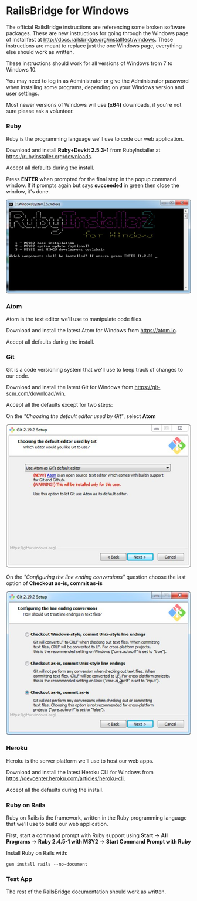 # RailsBridge for Windows

The official RailsBridge instructions are referencing some broken software packages. These are new instructions for going through the Windows page of Installfest at http://docs.railsbridge.org/installfest/windows. These instructions are meant to replace just the one Windows page, everything else should work as written.

These instructions should work for all versions of Windows from 7 to Windows 10.

You may need to log in as Administrator or give the Administrator password when installing some programs, depending on your Windows version and user settings.

Most newer versions of Windows will use **(x64)** downloads, if you're not sure please ask a volunteer.

### Ruby

Ruby is the programming language we'll use to code our web application.

Download and install **Ruby+Devkit 2.5.3-1** from RubyInstaller at https://rubyinstaller.org/downloads. 

Accept all defaults during the install.

Press **ENTER** when prompted for the final step in the popup command window. If it prompts again but says **succeeded** in green then close the window, it's done.

![ruby-installer](ruby-installer.jpg)

### Atom

Atom is the text editor we'll use to manipulate code files.

Download and install the latest Atom for Windows from https://atom.io. 

Accept all defaults during the install.

### Git

Git is a code versioning system that we'll use to keep track of changes to our code.

Download and install the latest Git for Windows from https://git-scm.com/download/win.

Accept all the defaults except for two steps:

On the *"Choosing the default editor used by Git"*, select **Atom**

![git-editor](git-editor.jpg)

On the *"Configuring the line ending conversions"* question choose the last option of **Checkout as-is, commit as-is**

![git-line-endings](git-line-endings.jpg)

### Heroku

Heroku is the server platform we'll use to host our web apps.

Download and install the latest Heroku CLI for Windows from https://devcenter.heroku.com/articles/heroku-cli. 

Accept all the defaults during the install.

### Ruby on Rails

Ruby on Rails is the framework, written in the Ruby programming language that we'll use to build our web application.

First, start a command prompt with Ruby support using **Start** -> **All Programs** -> **Ruby 2.4.5-1 with MSY2** ->  **Start Command Prompt with Ruby**

Install Ruby on Rails with:

``` shell
gem install rails --no-document
```

### Test App

The rest of the RailsBridge documentation should work as written.
